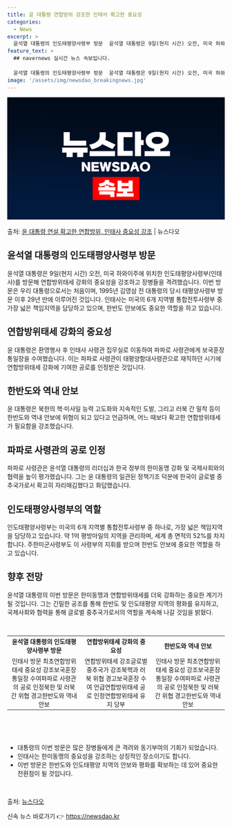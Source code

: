 ```yaml
---
title: 윤 대통령 연합방위 강조한 인태사 확고한 중요성
categories:
  - News
excerpt: >
  윤석열 대통령의 인도태평양사령부 방문  윤석열 대통령은 9일(현지 시간) 오전, 미국 하와이주에 위치한 인도…
feature_text: >
  ## navernews 실시간 뉴스 속보입니다.

  윤석열 대통령의 인도태평양사령부 방문  윤석열 대통령은 9일(현지 시간) 오전, 미국 하와이주에 위치한 인도…
image: '/assets/img/newsdao_breakingnews.jpg'
---
```


![뉴스다오 속보](/assets/img/newsdao_breakingnews.jpg)

<p>출처: <a href="https://newsdao.kr/4739" rel="dofollow">윤 대통령 연설 확고한 연합방위, 인태사 중요성 강조</a> | 뉴스다오</p>

<h2 data-ke-size="size26">윤석열 대통령의 인도태평양사령부 방문</h2>
<p data-ke-size="size16">윤석열 대통령은 9일(현지 시간) 오전, 미국 하와이주에 위치한 인도태평양사령부(인태사)를 방문해 연합방위태세 강화의 중요성을 강조하고 장병들을 격려했습니다. 이번 방문은 우리 대통령으로서는 처음이며, 1995년 김영삼 전 대통령의 당시 태평양사령부 방문 이후 29년 만에 이루어진 것입니다. 인태사는 미국의 6개 지역별 통합전투사령부 중 가장 넓은 책임지역을 담당하고 있으며, 한반도 안보에도 중요한 역할을 하고 있습니다.</p>

<h2 data-ke-size="size26">연합방위태세 강화의 중요성</h2>
<p data-ke-size="size16">윤 대통령은 환영행사 후 인태사 사령관 집무실로 이동하여 파파로 사령관에게 보국훈장 통일장을 수여했습니다. 이는 파파로 사령관이 태평양함대사령관으로 재직하던 시기에 연합방위태세 강화에 기여한 공로를 인정받은 것입니다.</p>

<h2 data-ke-size="size26">한반도와 역내 안보</h2>
<p data-ke-size="size16">윤 대통령은 북한의 핵·미사일 능력 고도화와 지속적인 도발, 그리고 러북 간 밀착 등이 한반도와 역내 안보에 위협이 되고 있다고 언급하며, 어느 때보다 확고한 연합방위태세가 필요함을 강조했습니다.</p>

<h2 data-ke-size="size26">파파로 사령관의 공로 인정</h2>
<p data-ke-size="size16">파파로 사령관은 윤석열 대통령의 리더십과 한국 정부의 한미동맹 강화 및 국제사회와의 협력을 높이 평가했습니다. 그는 윤 대통령의 일관된 정책기조 덕분에 한국이 글로벌 중추국가로서 확고히 자리매김했다고 화답했습니다.</p>

<h2 data-ke-size="size26">인도태평양사령부의 역할</h2>
<p data-ke-size="size16">인도태평양사령부는 미국의 6개 지역별 통합전투사령부 중 하나로, 가장 넓은 책임지역을 담당하고 있습니다. 약 1억 평방마일의 지역을 관리하며, 세계 총 면적의 52%를 차지합니다. 주한미군사령부도 이 사령부의 지휘를 받으며 한반도 안보에 중요한 역할을 하고 있습니다.</p>

<h2 data-ke-size="size26">향후 전망</h2>
<p data-ke-size="size16">윤석열 대통령의 이번 방문은 한미동맹과 연합방위태세를 더욱 강화하는 중요한 계기가 될 것입니다. 그는 긴밀한 공조를 통해 한반도 및 인도태평양 지역의 평화를 유지하고, 국제사회와 협력을 통해 글로벌 중추국가로서의 역할을 계속해 나갈 것임을 밝혔다.</p>

<p data-ke-size="size16">&nbsp;</p>
<table>
	<tbody>
		<tr>
			<td style="text-align: center; height: 17px;"><b>윤석열 대통령의 인도태평양사령부 방문</b></td>
			<td style="text-align: center; height: 17px;"><b>연합방위태세 강화의 중요성</b></td>
			<td style="text-align: center; height: 17px;"><b>한반도와 역내 안보</b></td>
		</tr>
		<tr>
			<td style="text-align: center; height: 17px;">인태사 방문 최초연합방위태세 중요성 강조보국훈장 통일장 수여파파로 사령관의 공로 인정북한 및 러북 간 위협 경고한반도와 역내 안보</td>
			<td style="text-align: center; height: 17px;">연합방위태세 강조글로벌 중추국가 강조북핵과 러북 위협 경고보국훈장 수여 언급연합방위태세 공로 인정연합방위태세 유지 당부</td>
			<td style="text-align: center; height: 17px;">인태사 방문 최초연합방위태세 중요성 강조보국훈장 통일장 수여파파로 사령관의 공로 인정북한 및 러북 간 위협 경고한반도와 역내 안보</td>
		</tr>
	</tbody>
</table>
<p data-ke-size="size16">&nbsp;</p>

<p data-ke-size="size16">&nbsp;</p>
<ul>
	<li>대통령의 이번 방문은 많은 장병들에게 큰 격려와 동기부여의 기회가 되었습니다.</li>
	<li>인태사는 한미동맹의 중요성을 강조하는 상징적인 장소이기도 합니다.</li>
	<li>이번 방문은 한반도와 인도태평양 지역의 안보와 평화를 확보하는 데 있어 중요한 전환점이 될 것입니다.</li>
</ul>
<p data-ke-size="size16">&nbsp;</p>

<p data-ke-size="size16">출처: <a href="https://newsdao.kr/4739">뉴스다오</a></p> 

신속 뉴스 바로가기 👉 <a href="https://newsdao.kr" rel="dofollow">https://newsdao.kr</a>


